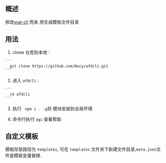 ## 概述
  
  修改[vue-cli](https://github.com/vuejs/vue-cli) 而来 用生成模板文件目录

## 用法 

  1. clone 仓库到本地：

    ```
      git clone https://github.com/Hucy/afdcli.git
    ```
  2.  进入 `afdcli` :

    ```
      cd afdcli
    ```
  3. 执行 ` npm i . -g`将 模块安装到全局环境

  4. 命令行执行 ` agi ` 查看帮助


## 自定义模板
  
  模板存放路径为 ` templates `, 可在 `templates` 文件夹下新建文件目录,`meta.json`文件是模板变量替换.
